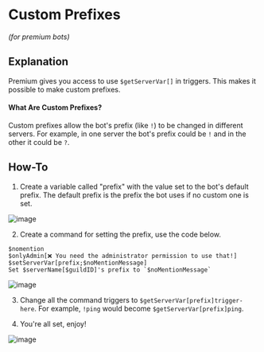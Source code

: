 # Custom Prefixes
*(for premium bots)*

## Explanation
Premium gives you access to use `$getServerVar[]` in triggers. This makes it possible to make custom prefixes.

#### What Are Custom Prefixes?
Custom prefixes allow the bot's prefix (like `!`) to be changed in different servers. For example, in one server the bot's prefix could be `!` and in the other it could be `?`.

## How-To
1. Create a variable called "prefix" with the value set to the bot's default prefix. The default prefix is the prefix the bot uses if no custom one is set.

![image](https://user-images.githubusercontent.com/69215413/118339907-44865a00-b4e8-11eb-9e74-2f7b8f696c26.png)

2. Create a command for setting the prefix, use the code below.
```
$nomention
$onlyAdmin[❌ You need the administrator permission to use that!]
$setServerVar[prefix;$noMentionMessage]
Set $serverName[$guildID]'s prefix to `$noMentionMessage`
```
![image](https://user-images.githubusercontent.com/69215413/118340230-1f461b80-b4e9-11eb-8711-64c744bfc595.png)

3. Change all the command triggers to `$getServerVar[prefix]trigger-here`. For example, `!ping` would become `$getServerVar[prefix]ping`.

4. You're all set, enjoy!

![image](https://user-images.githubusercontent.com/69215413/118340286-41d83480-b4e9-11eb-96f7-1d8dce2d0ec4.png)

